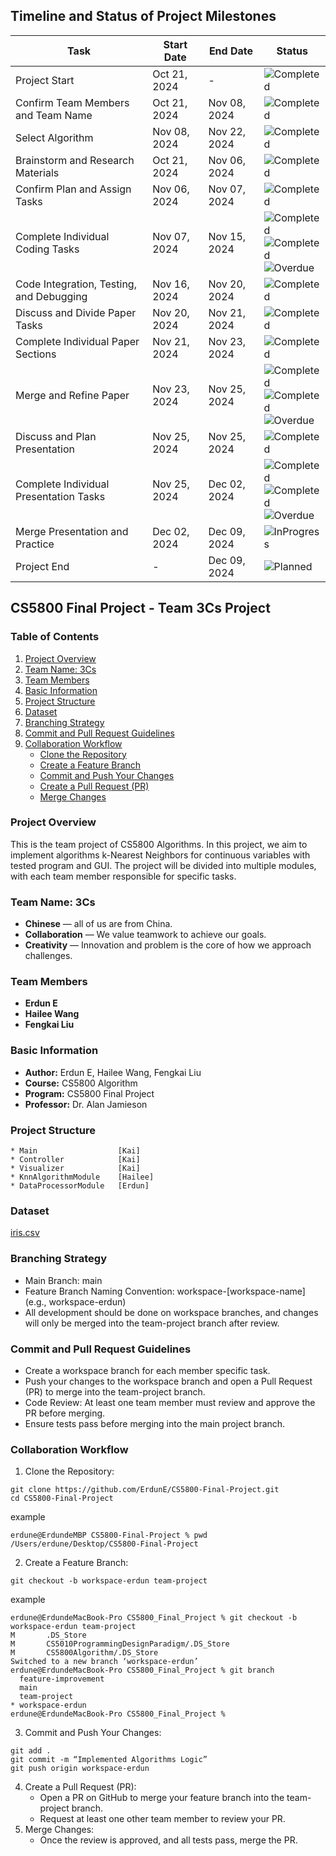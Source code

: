 ## Timeline and Status of Project Milestones

| Task                                     | Start Date   | End Date     | Status                                                                                                                                                                                                             |
|------------------------------------------|--------------|--------------|--------------------------------------------------------------------------------------------------------------------------------------------------------------------------------------------------------------------|
| Project Start                            | Oct 21, 2024 | -            | ![Completed](https://img.shields.io/badge/Status-Completed-brightgreen)                                                                                                                                            |
| Confirm Team Members and Team Name       | Oct 21, 2024 | Nov 08, 2024 | ![Completed](https://img.shields.io/badge/Status-Completed-brightgreen)                                                                                                                                            |
| Select Algorithm                         | Nov 08, 2024 | Nov 22, 2024 | ![Completed](https://img.shields.io/badge/Status-Completed-brightgreen)                                                                                                                                            |
| Brainstorm and Research Materials        | Oct 21, 2024 | Nov 06, 2024 | ![Completed](https://img.shields.io/badge/Status-Completed-brightgreen)                                                                                                                                            |
| Confirm Plan and Assign Tasks            | Nov 06, 2024 | Nov 07, 2024 | ![Completed](https://img.shields.io/badge/Status-Completed-brightgreen)                                                                                                                                            |
| Complete Individual Coding Tasks         | Nov 07, 2024 | Nov 15, 2024 | ![Completed](https://img.shields.io/badge/Erdun-Completed-brightgreen)<br/>![Completed](https://img.shields.io/badge/Hailee-Completed-brightgreen)<br/>![Overdue](https://img.shields.io/badge/Kai-Overdue-orange) |
| Code Integration, Testing, and Debugging | Nov 16, 2024 | Nov 20, 2024 | ![Completed](https://img.shields.io/badge/Status-Completed-brightgreen)                                                                                                                                                       |
| Discuss and Divide Paper Tasks           | Nov 20, 2024 | Nov 21, 2024 | ![Completed](https://img.shields.io/badge/Status-Completed-brightgreen)                                                                                                                                              |
| Complete Individual Paper Sections       | Nov 21, 2024 | Nov 23, 2024 | ![Completed](https://img.shields.io/badge/Status-Completed-brightgreen)                                                                                                                                            |
| Merge and Refine Paper                   | Nov 23, 2024 | Nov 25, 2024 | ![Completed](https://img.shields.io/badge/Erdun-Completed-brightgreen)<br/>![Completed](https://img.shields.io/badge/Hailee-Completed-brightgreen)<br/>![Overdue](https://img.shields.io/badge/Kai-Overdue-orange)                                                                                                                                            |
| Discuss and Plan Presentation            | Nov 25, 2024 | Nov 25, 2024 | ![Completed](https://img.shields.io/badge/Status-Completed-brightgreen)                                                                                                                                            |
| Complete Individual Presentation Tasks   | Nov 25, 2024 | Dec 02, 2024 | ![Completed](https://img.shields.io/badge/Erdun-Completed-brightgreen)<br/>![Completed](https://img.shields.io/badge/Hailee-Completed-brightgreen)<br/>![Overdue](https://img.shields.io/badge/Kai-Overdue-orange)                                                                                                                                            |
| Merge Presentation and Practice          | Dec 02, 2024 | Dec 09, 2024 | ![InProgress](https://img.shields.io/badge/Status-In%20Progress-yellow)                                                                                                                                                 |
| Project End                              | -            | Dec 09, 2024 | ![Planned](https://img.shields.io/badge/Status-Planned-lightgrey)                                                                                                                                                  |

## CS5800 Final Project - Team 3Cs Project

### Table of Contents

1. [Project Overview](#project-overview)
2. [Team Name: 3Cs](#team-name-3cs)
3. [Team Members](#team-members)
4. [Basic Information](#basic-information)
5. [Project Structure](#project-structure)
6. [Dataset](#dataset)
7. [Branching Strategy](#branching-strategy)
8. [Commit and Pull Request Guidelines](#commit-and-pull-request-guidelines)
9. [Collaboration Workflow](#collaboration-workflow)
   - [Clone the Repository](#1-clone-the-repository)
   - [Create a Feature Branch](#2-create-a-feature-branch)
   - [Commit and Push Your Changes](#3-commit-and-push-your-changes)
   - [Create a Pull Request (PR)](#4-create-a-pull-request-pr)
   - [Merge Changes](#5-merge-changes)
   
### Project Overview
This is the team project of CS5800 Algorithms. In this project, we aim to implement algorithms k-Nearest Neighbors for continuous variables with tested program and GUI. The project will be divided into multiple modules, with each team member responsible for specific tasks.
### Team Name: 3Cs
* **Chinese** — all of us are from China.
* **Collaboration** — We value teamwork to achieve our goals.
* **Creativity** — Innovation and problem is the core of how we approach challenges.
### Team Members
* **Erdun E**
* **Hailee Wang**
* **Fengkai Liu**
### Basic Information
* **Author:** Erdun E, Hailee Wang, Fengkai Liu
* **Course:** CS5800 Algorithm
* **Program:** CS5800 Final Project
* **Professor:** Dr. Alan Jamieson

### Project Structure
```aiignore
* Main                  [Kai]
* Controller            [Kai]      
* Visualizer            [Kai]
* KnnAlgorithmModule    [Hailee]
* DataProcessorModule   [Erdun]
```
### Dataset
[iris.csv](https://github.com/ErdunE/CS5800-Final-Project/blob/main/iris.csv)

### Branching Strategy
* Main Branch: main
* Feature Branch Naming Convention: workspace-[workspace-name] (e.g., workspace-erdun)
* All development should be done on workspace branches, and changes will only be merged into the team-project branch after review.
### Commit and Pull Request Guidelines
* Create a workspace branch for each member specific task.
* Push your changes to the workspace branch and open a Pull Request (PR) to merge into the team-project branch.
* Code Review: At least one team member must review and approve the PR before merging.
* Ensure tests pass before merging into the main project branch.
### Collaboration Workflow
1. Clone the Repository:
```
git clone https://github.com/ErdunE/CS5800-Final-Project.git
cd CS5800-Final-Project
```
example
```aiignore
erdune@ErdundeMBP CS5800-Final-Project % pwd
/Users/erdune/Desktop/CS5800-Final-Project
```
2. Create a Feature Branch:
```
git checkout -b workspace-erdun team-project
```
example
```
erdune@ErdundeMacBook-Pro CS5800_Final_Project % git checkout -b workspace-erdun team-project
M       .DS_Store
M       CS5010ProgrammingDesignParadigm/.DS_Store
M       CS5800Algorithm/.DS_Store
Switched to a new branch ‘workspace-erdun’
erdune@ErdundeMacBook-Pro CS5800_Final_Project % git branch
  feature-improvement
  main
  team-project
* workspace-erdun
erdune@ErdundeMacBook-Pro CS5800_Final_Project % 

```
3. Commit and Push Your Changes:
```
git add .
git commit -m “Implemented Algorithms Logic”
git push origin workspace-erdun
```
4. Create a Pull Request (PR):
    * Open a PR on GitHub to merge your feature branch into the team-project branch.
    * Request at least one other team member to review your PR.
5. Merge Changes:
    * Once the review is approved, and all tests pass, merge the PR.